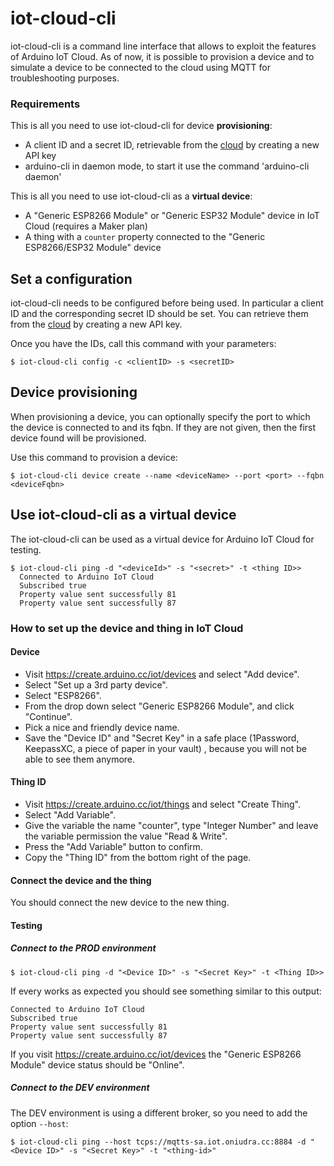# iot-cloud-cli

iot-cloud-cli is a command line interface that allows to exploit the features of Arduino IoT Cloud. As of now, it is possible to provision a device and to simulate a device to be connected to the cloud using MQTT for troubleshooting purposes.

### Requirements

This is all you need to use iot-cloud-cli for device **provisioning**:
 * A client ID and a secret ID, retrievable from the [cloud](https://create.arduino.cc/iot/integrations) by creating a new API key
 * arduino-cli in daemon mode, to start it use the command 'arduino-cli daemon'

This is all you need to use iot-cloud-cli as a **virtual device**:
 * A "Generic ESP8266 Module" or "Generic ESP32 Module" device in IoT Cloud (requires a Maker plan)
 * A thing with a `counter` property connected to the "Generic ESP8266/ESP32 Module" device 


## Set a configuration

iot-cloud-cli needs to be configured before being used. In particular a client ID and the corresponding secret ID should be set.
You can retrieve them from the [cloud](https://create.arduino.cc/iot/integrations) by creating a new API key.

Once you have the IDs, call this command with your parameters:

`$ iot-cloud-cli config -c <clientID> -s <secretID>`

## Device provisioning

When provisioning a device, you can optionally specify the port to which the device is connected to and its fqbn. If they are not given, then the first device found will be provisioned.

Use this command to provision a device:

`$ iot-cloud-cli device create --name <deviceName> --port <port> --fqbn <deviceFqbn>`


## Use iot-cloud-cli as a virtual device

The iot-cloud-cli can be used as a virtual device for Arduino IoT Cloud for testing.

```
$ iot-cloud-cli ping -d "<deviceId>" -s "<secret>" -t <thing ID>>
  Connected to Arduino IoT Cloud
  Subscribed true
  Property value sent successfully 81
  Property value sent successfully 87
```

### How to set up the device and thing in IoT Cloud

#### Device

 * Visit https://create.arduino.cc/iot/devices and select "Add device".
 * Select "Set up a 3rd party device".
 * Select "ESP8266". 
 * From the drop down select "Generic ESP8266 Module", and click "Continue".
 * Pick a nice and friendly device name.
 * Save the "Device ID" and "Secret Key" in a safe place (1Password, KeepassXC, a piece of paper in your vault) , because you will not be able to see them anymore.
  
#### Thing ID

 * Visit https://create.arduino.cc/iot/things and select "Create Thing".
 * Select "Add Variable".
 * Give the variable the name "counter", type "Integer Number" and leave the variable permission the value "Read & Write".
 * Press the "Add Variable" button to confirm.
 * Copy the "Thing ID" from the bottom right of the page.
 
#### Connect the device and the thing

You should connect the new device to the new thing.

#### Testing

##### Connect to the PROD environment

```shell
$ iot-cloud-cli ping -d "<Device ID>" -s "<Secret Key>" -t <Thing ID>>
```

If every works as expected you should see something similar to this output:
```
Connected to Arduino IoT Cloud
Subscribed true
Property value sent successfully 81
Property value sent successfully 87
```

If you visit https://create.arduino.cc/iot/devices the "Generic ESP8266 Module" device status should be "Online".

##### Connect to the DEV environment

The DEV environment is using a different broker, so you need to add the option `--host`:

```shell
$ iot-cloud-cli ping --host tcps://mqtts-sa.iot.oniudra.cc:8884 -d "<Device ID>" -s "<Secret Key>" -t "<thing-id>"
```

